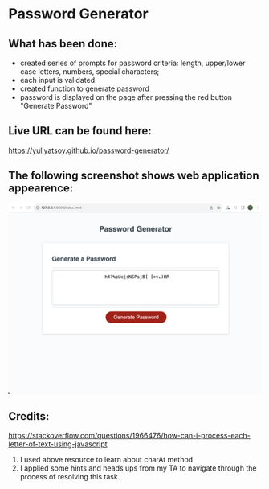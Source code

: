 # Password Generator

## What has been done:

- created series of prompts for password criteria: length, upper/lower case letters, numbers, special characters;
- each input is validated
- created function to generate password
- password is displayed on the page after pressing the red button "Generate Password"

## Live URL can be found here:

https://yuliyatsoy.github.io/password-generator/

## The following screenshot shows web application appearence:

![Alt text](image.png)

## Credits:

https://stackoverflow.com/questions/1966476/how-can-i-process-each-letter-of-text-using-javascript

1. I used above resource to learn about charAt method
2. I applied some hints and heads ups from my TA to navigate through the process of resolving this task
